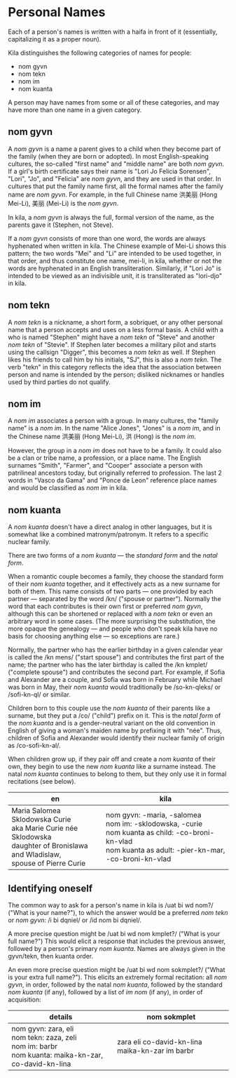 # Personal Names

Each of a person's names is written with a haifa in front of it (essentially, capitalizing it as a proper noun).

Kila distinguishes the following categories of names for people:

* nom gyvn
* nom tekn
* nom im
* nom kuanta

A person may have names from some or all of these categories, and may have more than one name in a given category.



## nom gyvn
A *nom gyvn* is a name a parent gives to a child when they become part of the family (when they are born or adopted). In most English-speaking cultures, the so-called "first name" and "middle name" are both *nom gyvn*. If a girl's birth certificate says their name is "Lori Jo Felicia Sorensen", "Lori", "Jo", and "Felicia" are *nom gyvn*, and they are used in that order. In cultures that put the family name first, all the formal names after the family name are *nom gyvn*. For example, in the full Chinese name 洪美丽 (Hong Mei-Li), 美丽 (Mei-Li) is the *nom gyvn*.

In kila, a *nom gyvn* is always the full, formal version of the name, as the parents gave it (Stephen, not Steve).

If a *nom gyvn* consists of more than one word, the words are always hyphenated when written in kila. The Chinese example of Mei-Li shows this pattern; the two words "Mei" and "Li" are intended to be used together, in that order, and thus constitute one name, mei-li, in kila, whether or not the words are hyphenated in an English transliteration. Similarly, if "Lori Jo" is intended to be viewed as an indivisible unit, it is transliterated as "lori-djo" in kila.

## nom tekn
A *nom tekn* is a nickname, a short form, a sobriquet, or any other personal name that a person accepts and uses on a less formal basis. A child with a who is named "Stephen" might have a *nom tekn* of "Steve" and another *nom tekn* of "Stevie". If Stephen later becomes a military pilot and starts using the callsign "Digger", this becomes a *nom tekn* as well. If Stephen likes his friends to call him by his initials, "SJ", this is also a *nom tekn*. The verb "tekn" in this category reflects the idea that the association between person and name is intended by the person; disliked nicknames or handles used by third parties do not qualify.

## nom im
A *nom im* associates a person with a group. In many cultures, the "family name" is a *nom im*. In the name "Alice Jones", "Jones" is a *nom im*, and in the Chinese name 洪美丽 (Hong Mei-Li), 洪 (Hong) is the *nom im*.

However, the group in a *nom im* does not have to be a family. It could also be a clan or tribe name, a profession, or a place name. The English surnames "Smith", "Farmer", and "Cooper" associate a person with patrilineal ancestors today, but originally referred to profession. The last 2 words in "Vasco da Gama" and "Ponce de Leon" reference place names and would be classified as *nom im* in kila.

## nom kuanta
A *nom kuanta* doesn't have a direct analog in other languages, but it is somewhat like a combined matronym/patronym. It refers to a specific nuclear family.

There are two forms of a *nom kuanta* &mdash; the *standard form* and the *natal form*.

When a romantic couple becomes a family, they choose the standard form of their *nom kuanta* together, and it effectively acts as a new surname for both of them. This name consists of two parts &mdash; one provided by each partner &mdash; separated by the word /kn/ ("spouse or partner"). Normally the word that each contributes is their own first or preferred *nom gyvn*, although this can be shortened or replaced with a *nom tekn* or even an arbitrary word in some cases. (The more surprising the substitution, the more opaque the genealogy &mdash; and people who don't speak kila have no basis for choosing anything else &mdash; so exceptions are rare.)

Normally, the partner who has the earlier birthday in a given calendar year is called the /kn mens/ ("start spouse") and contributes the first part of the name; the partner who has the later birthday is called the /kn kmplet/ ("complete spouse") and contributes the second part. For example, if Sofia and Alexander are a couple, and Sofia was born in February while Michael was born in May, their *nom kuanta* would traditionally be /so-kn-qleks/ or /sofi-kn-ql/ or similar.

Children born to this couple use the *nom kuanta* of their parents like a surname, but they put a /co/ ("child") prefix on it. This is the *natal form* of the *nom kuanta* and is a gender-neutral variant on the old convention in English of giving a woman's maiden name by prefixing it with "née". Thus, children of Sofia and Alexander would identify their nuclear family of origin as /co-sofi-kn-al/.

When children grow up, if they pair off and create a *nom kuanta* of their own, they begin to use the new *nom kuanta* like a surname instead. The natal *nom kuanta* continues to belong to them, but they only use it in formal recitations (see below).

en | kila
--- | ---
Maria Salomea Sklodowska Curie<br>aka Marie Curie née Sklodowska<br>daughter of Bronislawa and Wladislaw,<br>spouse of Pierre Curie | nom gyvn: -maria, -salomea<br>nom im: -sklodowska, -curie<br>nom kuanta as child: -co-broni-kn-vlad<br>nom kuanta as adult: -pier-kn-mar, -co-broni-kn-vlad

## Identifying oneself
The common way to ask for a person's name in kila is /uat bi wd nom?/ ("What is your name?"), to which the answer would be a preferred *nom tekn* or *nom gyvn*: /i bi dqniel/ or /id nom bi dqniel/.

A more precise question might be /uat bi wd nom kmplet?/ ("What is your full name?") This would elicit a response that includes the previous answer, followed by a person's primary *nom kuanta*. Names are always given in the gyvn/tekn, then kuanta order.

An even more precise question might be /uat bi wd nom sokmplet?/ ("What is your extra full name?"). This elicits an extremely formal recitation: all *nom gyvn*, in order, followed by the natal *nom kuanta*, followed by the standard *nom kuanta* (if any), followed by a list of *im nom* (if any), in order of acquisition:

details | nom sokmplet
--- | ---
nom gyvn: zara, eli<br>nom tekn: zaza, zeli<br>nom im: barbr<br>nom kuanta: maika-kn-zar, co-david-kn-lina|zara eli co-david-kn-lina maika-kn-zar im barbr
